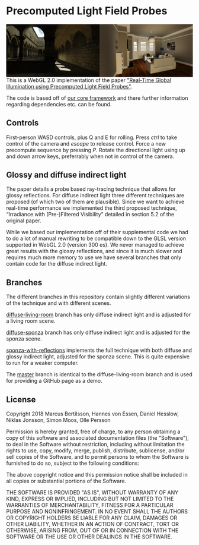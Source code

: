 # Precomputed Light Field Probes

<img src="assets/generated/sponza.png" align="left" width="50%">
<img src="assets/generated/living_room.png" align="left" width="50%">

This is a WebGL 2.0 implementation of the paper ["Real-Time Global Illumination using Precomputed Light Field Probes"](http://research.nvidia.com/publication/real-time-global-illumination-using-precomputed-light-field-probes).

The code is based off of [our core framework](https://github.com/Global-Illuminati/CoreFramework/) and there further information regarding dependencies etc. can be found.

## Controls

First-person WASD controls, plus Q and E for rolling. Press *ctrl* to take control of the camera and *escape* to release control. Force a new precompute sequence by pressing *P*. Rotate the directional light using up and down arrow keys, preferrably when not in control of the camera.

## Glossy and diffuse indirect light

The paper details a probe based ray-tracing technique that allows for glossy reflections. For diffuse indirect light three different techniques are proposed (of which two of them are plausible). Since we want to achieve real-time performance we implemented the third proposed technique, “Irradiance with (Pre-)Filtered Visibility” detailed in section 5.2 of the original paper.

While we based our implementation off of their supplemental code we had to do a lot of manual rewriting to be compatible down to the GLSL version supported in WebGL 2.0 (version 300 es). We never managed to achieve great results with the glossy reflections, and since it is much slower and requires much more memory to use we have several branches that only contain code for the diffuse indirect light.

## Branches

The different branches in this repository contain slightly different variations of the technique and with different scenes.

[diffuse-living-room](https://github.com/Global-Illuminati/Precomputed-Light-Field-Probes/tree/diffuse-living-room) branch has only diffuse indirect light and is adjusted for a living room scene.

[diffuse-sponza](https://github.com/Global-Illuminati/Precomputed-Light-Field-Probes/tree/diffuse-sponza) branch has only diffuse indirect light and is adjusted for the sponza scene.

[sponza-with-reflections](https://github.com/Global-Illuminati/Precomputed-Light-Field-Probes/tree/sponza-with-reflections) implements the full technique with both diffuse and glossy indirect light, adjusted for the sponza scene. This is quite expensive to run for a weaker computer.

The [master](https://github.com/Global-Illuminati/Precomputed-Light-Field-Probes/tree/master) branch is identical to the diffuse-living-room branch and is used for providing a GitHub page as a demo.

## License

Copyright 2018 Marcus Bertilsson, Hannes von Essen, Daniel Hesslow, Niklas Jonsson, Simon Moos, Olle Persson

Permission is hereby granted, free of charge, to any person obtaining a copy of this software and associated documentation files (the "Software"), to deal in the Software without restriction, including without limitation the rights to use, copy, modify, merge, publish, distribute, sublicense, and/or sell copies of the Software, and to permit persons to whom the Software is furnished to do so, subject to the following conditions:

The above copyright notice and this permission notice shall be included in all copies or substantial portions of the Software.

THE SOFTWARE IS PROVIDED "AS IS", WITHOUT WARRANTY OF ANY KIND, EXPRESS OR IMPLIED, INCLUDING BUT NOT LIMITED TO THE WARRANTIES OF MERCHANTABILITY, FITNESS FOR A PARTICULAR PURPOSE AND NONINFRINGEMENT. IN NO EVENT SHALL THE AUTHORS OR COPYRIGHT HOLDERS BE LIABLE FOR ANY CLAIM, DAMAGES OR OTHER LIABILITY, WHETHER IN AN ACTION OF CONTRACT, TORT OR OTHERWISE, ARISING FROM, OUT OF OR IN CONNECTION WITH THE SOFTWARE OR THE USE OR OTHER DEALINGS IN THE SOFTWARE.
